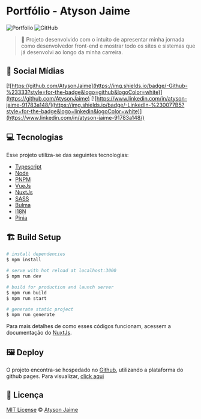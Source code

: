 # Portfólio - Atyson Jaime

![Portfolio](https://img.shields.io/badge/Atysonjaime-Portfólio-green)
![GitHub](https://img.shields.io/github/license/Atysonjaime/atysonjaime.github.io)

> 📖 Projeto desenvolvido com o intuito de apresentar minha jornada como desenvolvedor front-end e mostrar todo os sites e sistemas que já desenvolvi ao longo da minha carreira.

## 📱 Social Mídias

[![https://github.com/AtysonJaime](https://img.shields.io/badge/-Github-%23333?style=for-the-badge&logo=github&logoColor=white)](https://github.com/AtysonJaime)
[![https://www.linkedin.com/in/atyson-jaime-91783a148/](https://img.shields.io/badge/-LinkedIn-%230077B5?style=for-the-badge&logo=linkedin&logoColor=white)](https://www.linkedin.com/in/atyson-jaime-91783a148/)

## 💻 Tecnologias

Esse projeto utiliza-se das seguintes tecnologias:

- [Typescript](https://www.typescriptlang.org/)
- [Node](https://nodejs.org/en/)
- [PNPM](https://pnpm.io/)
- [VueJs](vuejs.org/)
- [NuxtJs](https://nuxtjs.org)
- [SASS](https://sass-lang.com/)
- [Bulma](https://bulma.io/)
- [I18N](https://i18n.nuxtjs.org/)
- [Pinia](https://pinia.vuejs.org/)

## 🏗️ Build Setup

```bash
# install dependencies
$ npm install

# serve with hot reload at localhost:3000
$ npm run dev

# build for production and launch server
$ npm run build
$ npm run start

# generate static project
$ npm run generate
```

Para mais detalhes de como esses códigos funcionam, acessem a documentação do [NuxtJs](https://nuxtjs.org).

## 🖼️ Deploy

O projeto encontra-se hospedado no [Github](https://github.com/), utilizando a plataforma do github pages. Para visualizar, [click aqui](https://atysonjaime.github.io)

## 📝 Licença

[MIT License](https://github.com/AtysonJaime/AtysonJaime.github.io/blob/master/LICENCE) © [Atyson Jaime](https://atysonjaime.github.io)
